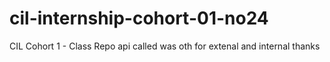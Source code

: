 # cil-internship-cohort-01-no24
CIL Cohort 1 - Class Repo
api called was oth for extenal and internal
thanks
